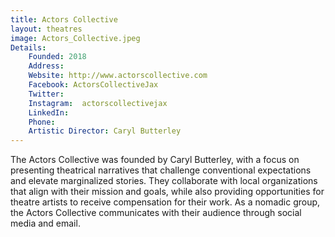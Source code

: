 ```yaml
---
title: Actors Collective
layout: theatres
image: Actors_Collective.jpeg
Details:
    Founded: 2018
    Address: 
    Website: http://www.actorscollective.com
    Facebook: ActorsCollectiveJax
    Twitter: 
    Instagram: 	actorscollectivejax
    LinkedIn: 
    Phone: 	
    Artistic Director: Caryl Butterley
---
```

The Actors Collective was founded by Caryl Butterley, with a focus on presenting theatrical narratives that challenge conventional expectations and elevate marginalized stories. They collaborate with local organizations that align with their mission and goals, while also providing opportunities for theatre artists to receive compensation for their work. As a nomadic group, the Actors Collective communicates with their audience through social media and email.